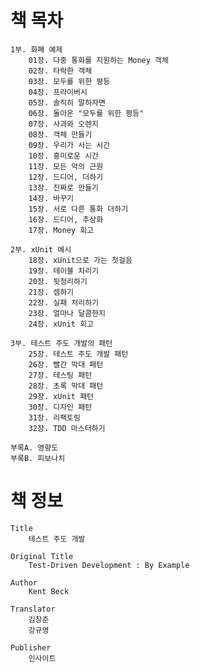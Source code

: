 # 책 목차

	1부. 화폐 예제
		01장. 다중 통화를 지원하는 Money 객체
		02장. 타락한 객체
		03장. 모두를 위한 평등
		04장. 프라이버시
		05장. 솔직히 말하자면
		06장. 돌아온 "모두를 위한 평등"
		07장. 사과와 오렌지
		08장. 객체 만들기
		09장. 우리가 사는 시간
		10장. 흥미로운 시간
		11장. 모든 악의 근원
		12장. 드디어, 더하기
		13장. 진짜로 만들기
		14장. 바꾸기
		15장. 서로 다른 통화 더하기
		16장. 드디어, 추상화
		17장. Money 회고

	2부. xUnit 예시
		18장. xUnit으로 가는 첫걸음
		19장. 테이블 차리기
		20장. 뒷정리하기
		21장. 셈하기
		22장. 실패 처리하기
		23장. 얼마나 달콤한지
		24장. xUnit 회고
	
	3부. 테스트 주도 개발의 패턴
		25장. 테스트 주도 개발 패턴
		26장. 빨간 막대 패턴
		27장. 테스팅 패턴
		28장. 초록 막대 패턴
		29장. xUnit 패턴
		30장. 디자인 패턴
		31장. 리팩토링
		32장. TDD 마스터하기

	부록A. 영향도
	부록B. 피보나치

# 책 정보
	Title
		테스트 주도 개발
		
	Original Title
		Test-Driven Development : By Example

	Author
		Kent Beck

	Translator
		김창준
		강규영

	Publisher
		인사이트